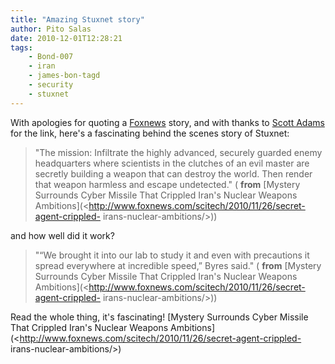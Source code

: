 ```yaml
---
title: "Amazing Stuxnet story"
author: Pito Salas
date: 2010-12-01T12:28:21
tags:
    - Bond-007
    - iran
    - james-bon-tagd
    - security
    - stuxnet
---
```




With apologies for quoting a [Foxnews](<http://www.foxnews.com>) story, and
with thanks to [Scott Adams](<http://dilbert.com/blog/>) for the link, here's
a fascinating behind the scenes story of Stuxnet:

> "The mission: Infiltrate the highly advanced, securely guarded enemy
> headquarters where scientists in the clutches of an evil master are secretly
> building a weapon that can destroy the world. Then render that weapon
> harmless and escape undetected." ( **from** [Mystery Surrounds Cyber Missile
> That Crippled Iran's Nuclear Weapons
> Ambitions](<http://www.foxnews.com/scitech/2010/11/26/secret-agent-crippled-
> irans-nuclear-ambitions/>))

and how well did it work?

> "“We brought it into our lab to study it and even with precautions it spread
> everywhere at incredible speed,” Byres said." ( **from** [Mystery Surrounds
> Cyber Missile That Crippled Iran's Nuclear Weapons
> Ambitions](<http://www.foxnews.com/scitech/2010/11/26/secret-agent-crippled-
> irans-nuclear-ambitions/>))

Read the whole thing, it's fascinating! [Mystery Surrounds Cyber Missile That
Crippled Iran's Nuclear Weapons
Ambitions](<http://www.foxnews.com/scitech/2010/11/26/secret-agent-crippled-
irans-nuclear-ambitions/>)


